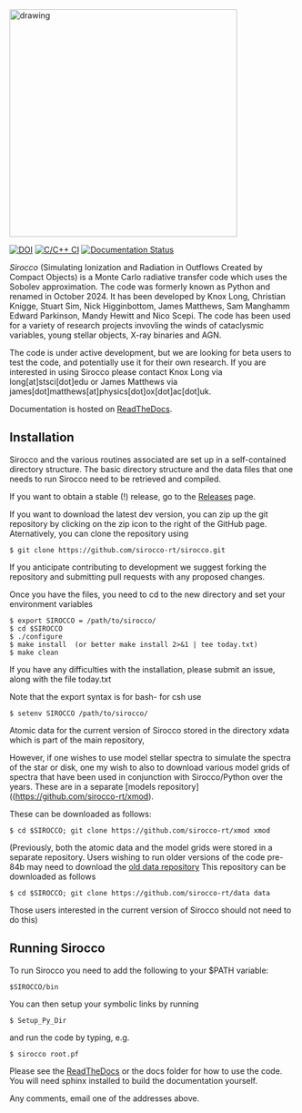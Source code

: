 <img src="https://github.com/user-attachments/assets/1f4b0865-251d-407f-821a-021f7a0beac8" alt="drawing" style="width:400px;"/>

[![DOI](https://zenodo.org/badge/DOI/10.5281/zenodo.13969075.svg)](https://doi.org/10.5281/zenodo.13969075)
[![C/C++ CI](https://github.com/sirocco-rt/sirocco/actions/workflows/build.yml/badge.svg)](https://github.com/sirocco-rt/sirocco/actions/workflows/build.yml)
[![Documentation Status](https://readthedocs.org/projects/sirocco-rt/badge/?version=latest)](https://sirocco-rt.readthedocs.io/en/latest/?badge=latest)

*Sirocco* (Simulating Ionization and Radiation in Outflows Created by Compact Objects) is a Monte Carlo radiative transfer code which uses the Sobolev approximation. The code was formerly known as Python and renamed in October 2024. It has been developed by Knox Long, Christian Knigge, Stuart Sim, Nick Higginbottom, James Matthews, Sam Manghamm Edward Parkinson, Mandy Hewitt and Nico Scepi. The code has been used for a variety of research projects invovling the winds of cataclysmic variables, young stellar objects, X-ray binaries and AGN.

The code is under active development, but we are looking for beta users to test the code, and potentially use it for their own research. If you are interested in using Sirocco please contact Knox Long via long[at]stsci[dot]edu 
or James Matthews via james[dot]matthews[at]physics[dot]ox[dot]ac[dot]uk.

Documentation is hosted on [ReadTheDocs](http://sirocco-rt.readthedocs.io/en/dev/).

## Installation

Sirocco and the various routines associated are set up in a self-contained directory structure. The basic directory structure and the data files that one needs to run Sirocco need to be retrieved and compiled. 

If you want to obtain a stable (!) release, go to the [Releases](https://github.com/sirocco-rt/sirocco/releases) page.

If you want to download the latest dev version, you can zip up the git repository by clicking on the zip icon to the right of the GitHub page. Aternatively, you can clone the repository using 

    $ git clone https://github.com/sirocco-rt/sirocco.git 

If you anticipate contributing to development we suggest forking the repository and submitting pull requests with any proposed changes.

Once you have the files, you need to cd to the new directory and set your environment variables
    
    $ export SIROCCO = /path/to/sirocco/
    $ cd $SIROCCO
    $ ./configure
    $ make install  (or better make install 2>&1 | tee today.txt)
    $ make clean

If you have any difficulties with the installation, please submit an issue, along with the file today.txt

Note that the export syntax is for bash- for csh use 
  
    $ setenv SIROCCO /path/to/sirocco/

Atomic data for the current version of Sirocco stored in the directory xdata which is part of the main repository,

However, if one wishes to use model stellar spectra to simulate the spectra of the star or disk, one my wish to
also to download various model grids of spectra that have been used in conjunction with Sirocco/Python over the years. These are in a separate [models repository]((https://github.com/sirocco-rt/xmod).  

These can be downloaded as follows:

    $ cd $SIROCCO; git clone https://github.com/sirocco-rt/xmod xmod 

(Previously, both the atomic data and the model grids were stored in a separate repository.  Users wishing
to run older versions of the code pre-84b may need to download the 
[old data repository](https://github.com/sirocco-rt/data)  This repository can be downloaded as follows


    $ cd $SIROCCO; git clone https://github.com/sirocco-rt/data data

Those users interested in the current version of Sirocco should not need to do this)

## Running Sirocco

To run Sirocco you need to add the following to your $PATH variable:

    $SIROCCO/bin

You can then setup your symbolic links by running 

    $ Setup_Py_Dir

and run the code by typing, e.g.

    $ sirocco root.pf


Please see the [ReadTheDocs](http://sirocco-rt.readthedocs.io/en/dev/) or the docs folder for how to use the code. You will need sphinx installed to build the documentation yourself. 

Any comments, email one of the addresses above.
